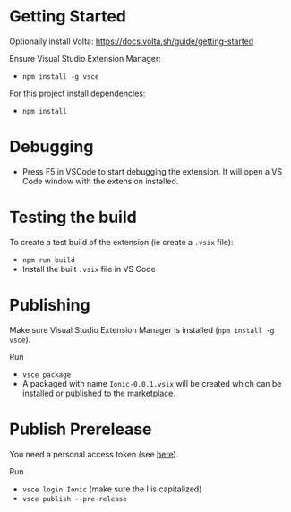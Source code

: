 # Getting Started

Optionally install Volta: https://docs.volta.sh/guide/getting-started

Ensure Visual Studio Extension Manager:

- `npm install -g vsce`

For this project install dependencies:

- `npm install`

# Debugging

- Press F5 in VSCode to start debugging the extension. It will open a VS Code window with the extension installed.

# Testing the build

To create a test build of the extension (ie create a `.vsix` file):

- `npm run build`
- Install the built `.vsix` file in VS Code

# Publishing

Make sure Visual Studio Extension Manager is installed (`npm install -g vsce`).

Run

- `vsce package`
- A packaged with name `Ionic-0.0.1.vsix` will be created which can be installed or published to the marketplace.

# Publish Prerelease

You need a personal access token (see [here](https://code.visualstudio.com/api/working-with-extensions/publishing-extension#get-a-personal-access-token)).

Run

- `vsce login Ionic` (make sure the I is capitalized)
- `vsce publish --pre-release`
